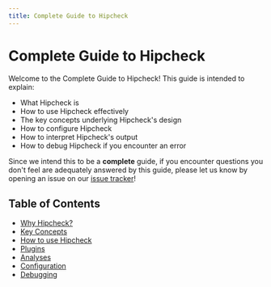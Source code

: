```yaml
---
title: Complete Guide to Hipcheck
---
```


# Complete Guide to Hipcheck

Welcome to the Complete Guide to Hipcheck! This guide is intended to explain:

- What Hipcheck is
- How to use Hipcheck effectively
- The key concepts underlying Hipcheck's design
- How to configure Hipcheck
- How to interpret Hipcheck's output
- How to debug Hipcheck if you encounter an error

Since we intend this to be a __complete__ guide, if you encounter questions
you don't feel are adequately answered by this guide, please let us know
by opening an issue on our [issue tracker](https://github.com/mitre/hipcheck/issues)!

## Table of Contents

- [Why Hipcheck?](@/docs/guide/why.md)
- [Key Concepts](@/docs/guide/concepts/index.md)
- [How to use Hipcheck](@/docs/guide/how-to-use.md)
- [Plugins](@/docs/guide/plugin/index.md)
- [Analyses](@/docs/guide/analyses.md)
- [Configuration](@/docs/guide/configuration.md)
- [Debugging](@/docs/guide/debugging.md)

